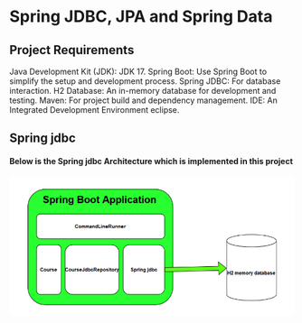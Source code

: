# Spring JDBC, JPA and Spring Data

## Project Requirements

Java Development Kit (JDK): JDK 17.
Spring Boot: Use Spring Boot to simplify the setup and development process.
Spring JDBC: For database interaction.
H2 Database: An in-memory database for development and testing.
Maven: For project build and dependency management.
IDE: An Integrated Development Environment eclipse.

## Spring jdbc
#### Below is the Spring jdbc Architecture which is implemented in this project

![Spring jdbc](/assets/images/jdbc.png)
